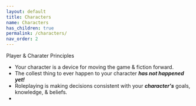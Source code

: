 ```yaml
---
layout: default
title: Characters
name: Characters
has_children: true
permalink: /characters/
nav_order: 2
---
```


Player & Charater Principles
- Your character is a device for moving the game & fiction forward.
- The collest thing to ever happen to your character ***has not happened yet!***
- Roleplaying is making decisions consistent with your ***character's*** goals, knowledge, & beliefs.
- 



